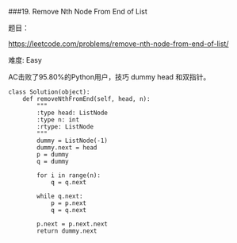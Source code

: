 ###19. Remove Nth Node From End of List

题目： 

<https://leetcode.com/problems/remove-nth-node-from-end-of-list/>


难度: Easy


AC击败了95.80%的Python用户，技巧 dummy head 和双指针。


```
class Solution(object):
    def removeNthFromEnd(self, head, n):
        """
        :type head: ListNode
        :type n: int
        :rtype: ListNode
        """
        dummy = ListNode(-1)
        dummy.next = head
        p = dummy
        q = dummy
        
        for i in range(n):
            q = q.next
            
        while q.next:
            p = p.next
            q = q.next
        
        p.next = p.next.next
        return dummy.next
            
```




